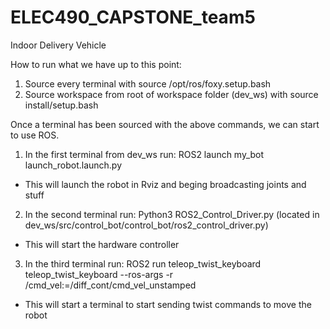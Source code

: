 # ELEC490_CAPSTONE_team5
Indoor Delivery Vehicle


How to run what we have up to this point:

1. Source every terminal with source /opt/ros/foxy.setup.bash
2. Source workspace from root of workspace folder (dev_ws) with source install/setup.bash

Once a terminal has been sourced with the above commands, we can start to use ROS.

1. In the first terminal from dev_ws run: ROS2 launch my_bot launch_robot.launch.py 
 - This will launch the robot in Rviz and beging broadcasting joints and stuff

2. In the second terminal run: Python3 ROS2_Control_Driver.py (located in dev_ws/src/control_bot/control_bot/ros2_control_driver.py)
 - This will start the hardware controller

3. In the third terminal run: ROS2 run teleop_twist_keyboard teleop_twist_keyboard --ros-args -r /cmd_vel:=/diff_cont/cmd_vel_unstamped
 - This will start a terminal to start sending twist commands to move the robot
